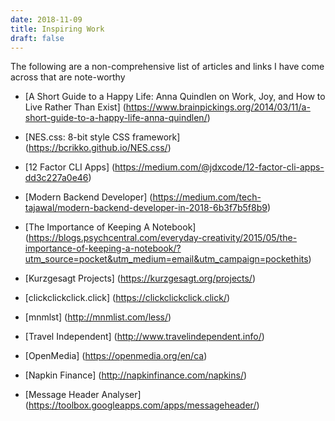 ```yaml
---
date: 2018-11-09
title: Inspiring Work
draft: false
---
```


The following are a non-comprehensive list of articles and links I have come across that are note-worthy

* [A Short Guide to a Happy Life: Anna Quindlen on Work, Joy, and How to Live Rather Than Exist] (https://www.brainpickings.org/2014/03/11/a-short-guide-to-a-happy-life-anna-quindlen/)

* [NES.css: 8-bit style CSS framework] (https://bcrikko.github.io/NES.css/)

* [12 Factor CLI Apps] (https://medium.com/@jdxcode/12-factor-cli-apps-dd3c227a0e46)

* [Modern Backend Developer] (https://medium.com/tech-tajawal/modern-backend-developer-in-2018-6b3f7b5f8b9)

* [The Importance of Keeping A Notebook] (https://blogs.psychcentral.com/everyday-creativity/2015/05/the-importance-of-keeping-a-notebook/?utm_source=pocket&utm_medium=email&utm_campaign=pockethits)

* [Kurzgesagt Projects] (https://kurzgesagt.org/projects/)

* [clickclickclick.click] (https://clickclickclick.click/)

* [mnmlst] (http://mnmlist.com/less/)

* [Travel Independent] (http://www.travelindependent.info/)

* [OpenMedia] (https://openmedia.org/en/ca)

* [Napkin Finance]  (http://napkinfinance.com/napkins/)

* [Message Header Analyser] (https://toolbox.googleapps.com/apps/messageheader/)